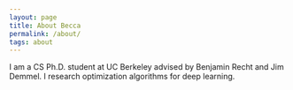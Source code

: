 ```yaml
---
layout: page
title: About Becca
permalink: /about/
tags: about
---
```


I am a CS Ph.D. student at UC Berkeley advised by Benjamin Recht and Jim Demmel.
I research optimization algorithms for deep learning.
